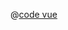 <ClientOnly>
  <common-code-view name="plugins-image-layer" :is-code-view="false"/>
</ClientOnly>

@[code vue](../.vuepress/components/map/plugins/image-layer.vue)
